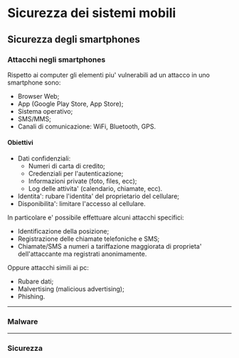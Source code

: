 # Sicurezza dei sistemi mobili

## Sicurezza degli smartphones

### Attacchi negli smartphones
Rispetto ai computer gli elementi piu' vulnerabili ad un attacco in uno smartphone sono:
* Browser Web;
* App (Google Play Store, App Store);
* Sistema operativo;
* SMS/MMS;
* Canali di comunicazione: WiFi, Bluetooth, GPS.

#### Obiettivi
* Dati confidenziali:
  * Numeri di carta di credito;
  * Credenziali per l'autenticazione;
  * Informazioni private (foto, files, ecc);
  * Log delle attivita' (calendario, chiamate, ecc).
* Identita': rubare l'identita' del proprietario del cellulare;
* Disponibilita': limitare l'accesso al cellulare.

In particolare e' possibile effettuare alcuni attacchi specifici:
* Identificazione della posizione;
* Registrazione delle chiamate telefoniche e SMS;
* Chiamate/SMS a numeri a tariffazione maggiorata di proprieta' dell'attaccante ma registrati anonimamente.

Oppure attacchi simili ai pc:
* Rubare dati;
* Malvertising (malicious advertising);
* Phishing.
___

### Malware

___

### Sicurezza